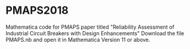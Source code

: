 # PMAPS2018
Mathematica code for PMAPS paper titled "Reliability Assessment of Industrial Circuit Breakers with Design Enhancements"
Download the file PMAPS.nb and open it in Mathematica Version 11 or above.
